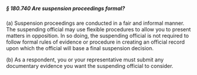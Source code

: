 ##### § 180.740 Are suspension proceedings formal? #####

(a) Suspension proceedings are conducted in a fair and informal manner. The suspending official may use flexible procedures to allow you to present matters in opposition. In so doing, the suspending official is not required to follow formal rules of evidence or procedure in creating an official record upon which the official will base a final suspension decision.

(b) As a respondent, you or your representative must submit any documentary evidence you want the suspending official to consider.